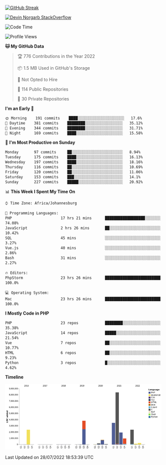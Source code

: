 
[![GitHub Streak](http://github-readme-streak-stats.herokuapp.com?user=DevinNorgarb&date_format=M%20j%5B%2C%20Y%5D)](https://git.io/streak-stats)


[![Devin Norgarb StackOverflow](https://github-readme-stackoverflow.vercel.app/?userID=4993755)](https://stackoverflow.com/users/4993755/devin-norgarb)

<!--START_SECTION:waka-->
![Code Time](http://img.shields.io/badge/Code%20Time-0%20secs-blue)

![Profile Views](http://img.shields.io/badge/Profile%20Views-0-blue)

**🐱 My GitHub Data** 

> 🏆 776 Contributions in the Year 2022
 > 
> 📦 1.5 MB Used in GitHub's Storage 
 > 
> 🚫 Not Opted to Hire
 > 
> 📜 114 Public Repositories 
 > 
> 🔑 30 Private Repositories  
 > 
**I'm an Early 🐤** 

```text
🌞 Morning    191 commits    ████░░░░░░░░░░░░░░░░░░░░░   17.6% 
🌆 Daytime    381 commits    ████████░░░░░░░░░░░░░░░░░   35.12% 
🌃 Evening    344 commits    ████████░░░░░░░░░░░░░░░░░   31.71% 
🌙 Night      169 commits    ████░░░░░░░░░░░░░░░░░░░░░   15.58%

```
📅 **I'm Most Productive on Sunday** 

```text
Monday       97 commits     ██░░░░░░░░░░░░░░░░░░░░░░░   8.94% 
Tuesday      175 commits    ████░░░░░░░░░░░░░░░░░░░░░   16.13% 
Wednesday    197 commits    ████░░░░░░░░░░░░░░░░░░░░░   18.16% 
Thursday     116 commits    ██░░░░░░░░░░░░░░░░░░░░░░░   10.69% 
Friday       120 commits    ██░░░░░░░░░░░░░░░░░░░░░░░   11.06% 
Saturday     153 commits    ███░░░░░░░░░░░░░░░░░░░░░░   14.1% 
Sunday       227 commits    █████░░░░░░░░░░░░░░░░░░░░   20.92%

```


📊 **This Week I Spent My Time On** 

```text
⌚︎ Time Zone: Africa/Johannesburg

💬 Programming Languages: 
PHP                      17 hrs 21 mins      ██████████████████░░░░░░░   74.08% 
JavaScript               2 hrs 26 mins       ██░░░░░░░░░░░░░░░░░░░░░░░   10.42% 
SQL                      45 mins             ░░░░░░░░░░░░░░░░░░░░░░░░░   3.27% 
Vue.js                   40 mins             ░░░░░░░░░░░░░░░░░░░░░░░░░   2.86% 
Bash                     31 mins             ░░░░░░░░░░░░░░░░░░░░░░░░░   2.27%

🔥 Editors: 
PhpStorm                 23 hrs 26 mins      █████████████████████████   100.0%

💻 Operating System: 
Mac                      23 hrs 26 mins      █████████████████████████   100.0%

```

**I Mostly Code in PHP** 

```text
PHP                      23 repos            ████████░░░░░░░░░░░░░░░░░   35.38% 
JavaScript               14 repos            █████░░░░░░░░░░░░░░░░░░░░   21.54% 
Vue                      7 repos             ██░░░░░░░░░░░░░░░░░░░░░░░   10.77% 
HTML                     6 repos             ██░░░░░░░░░░░░░░░░░░░░░░░   9.23% 
Python                   3 repos             █░░░░░░░░░░░░░░░░░░░░░░░░   4.62%

```


**Timeline**

![Chart not found](https://raw.githubusercontent.com/DevinNorgarb/DevinNorgarb/main/charts/bar_graph.png) 


 Last Updated on 28/07/2022 18:53:39 UTC
<!--END_SECTION:waka-->

